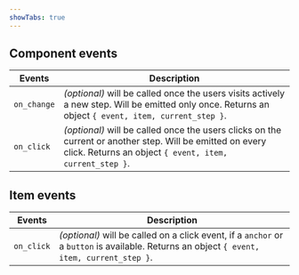 ```yaml
---
showTabs: true
---
```


## Component events

| Events      | Description                                                                                                                                                          |
| ----------- | -------------------------------------------------------------------------------------------------------------------------------------------------------------------- |
| `on_change` | _(optional)_ will be called once the users visits actively a new step. Will be emitted only once. Returns an object `{ event, item, current_step }`.                 |
| `on_click`  | _(optional)_ will be called once the users clicks on the current or another step. Will be emitted on every click. Returns an object `{ event, item, current_step }`. |

## Item events

| Events     | Description                                                                                                                                |
| ---------- | ------------------------------------------------------------------------------------------------------------------------------------------ |
| `on_click` | _(optional)_ will be called on a click event, if a `anchor` or a `button` is available. Returns an object `{ event, item, current_step }`. |
